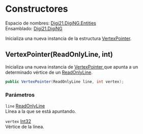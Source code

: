 # Constructores

Espacio de nombres: [Digi21.DigiNG.Entities](../)  
Ensamblado: [Digi21.DigiNG](../../)

Inicializa una nueva instancia de la estructura [VertexPointer](./).

## VertexPointer\(ReadOnlyLine, int\)

Inicializa una nueva instancia de [VertexPointer ](./)que apunta a un determinado vértice de un [ReadOnlyLine](../readonlyline/).

```csharp
public VertexPointer(ReadOnlyLine line, int vertex);
```

### Parámetros

`line` [ReadOnlyLine](../readonlyline/)  
Línea a la que se está apuntando.

`vertex` [Int32](https://docs.microsoft.com/en-us/dotnet/api/system.int32?view=net-5.0)  
Vértice de la línea.





